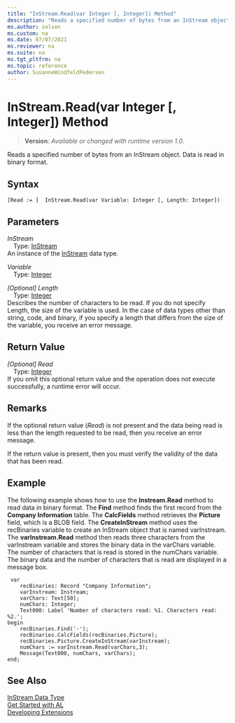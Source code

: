 ```yaml
---
title: "InStream.Read(var Integer [, Integer]) Method"
description: "Reads a specified number of bytes from an InStream object."
ms.author: solsen
ms.custom: na
ms.date: 07/07/2021
ms.reviewer: na
ms.suite: na
ms.tgt_pltfrm: na
ms.topic: reference
author: SusanneWindfeldPedersen
---
```

[//]: # (START>DO_NOT_EDIT)
[//]: # (IMPORTANT:Do not edit any of the content between here and the END>DO_NOT_EDIT.)
[//]: # (Any modifications should be made in the .xml files in the ModernDev repo.)
# InStream.Read(var Integer [, Integer]) Method
> **Version**: _Available or changed with runtime version 1.0._

Reads a specified number of bytes from an InStream object. Data is read in binary format.


## Syntax
```AL
[Read := ]  InStream.Read(var Variable: Integer [, Length: Integer])
```
## Parameters
*InStream*  
&emsp;Type: [InStream](instream-data-type.md)  
An instance of the [InStream](instream-data-type.md) data type.  

*Variable*  
&emsp;Type: [Integer](../integer/integer-data-type.md)  
  
*[Optional] Length*  
&emsp;Type: [Integer](../integer/integer-data-type.md)  
Describes the number of characters to be read. If you do not specify Length, the size of the variable is used. In the case of data types other than string, code, and binary, if you specify a length that differs from the size of the variable, you receive an error message.  


## Return Value
*[Optional] Read*  
&emsp;Type: [Integer](../integer/integer-data-type.md)  
 If you omit this optional return value and the operation does not execute successfully, a runtime error will occur.  


[//]: # (IMPORTANT: END>DO_NOT_EDIT)

## Remarks  
 If the optional return value \(*Read*\) is not present and the data being read is less than the length requested to be read, then you receive an error message.  
  
 If the return value is present, then you must verify the validity of the data that has been read.  
  
## Example  
 The following example shows how to use the **Instream.Read** method to read data in binary format. The **Find** method finds the first record from the **Company Information** table. The **CalcFields** method retrieves the **Picture** field, which is a BLOB field. The **CreateInStream** method uses the recBinaries variable to create an InStream object that is named varInstream. The **varInstream.Read** method then reads three characters from the varInstream variable and stores the binary data in the varChars variable. The number of characters that is read is stored in the numChars variable. The binary data and the number of characters that is read are displayed in a message box. 
 
```al
 var
    recBinaries: Record "Company Information";
    varInstream: Instream;
    varChars: Text[50];
    numChars: Integer;
    Text000: Label 'Number of characters read: %1. Characters read: %2.';
begin
    recBinaries.Find('-');  
    recBinaries.CalcFields(recBinaries.Picture);  
    recBinaries.Picture.CreateInStream(varInstream);  
    numChars := varInstream.Read(varChars,3);  
    Message(Text000, numChars, varChars); 
end; 
```  
  

## See Also
[InStream Data Type](instream-data-type.md)  
[Get Started with AL](../../devenv-get-started.md)  
[Developing Extensions](../../devenv-dev-overview.md)